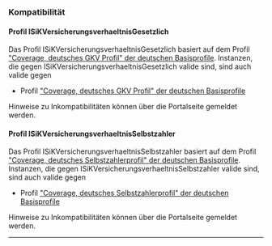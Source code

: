 ### Kompatibilität

#### Profil ISiKVersicherungsverhaeltnisGesetzlich

Das Profil ISiKVersicherungsverhaeltnisGesetzlich basiert auf dem Profil ["Coverage, deutsches GKV Profil" der deutschen Basisprofile](https://fhir.de/StructureDefinition/coverage-de-gkv). 
Instanzen, die gegen ISiKVersicherungsverhaeltnisGesetzlich valide sind, sind auch valide gegen
* Profil ["Coverage, deutsches GKV Profil" der deutschen Basisprofile](https://fhir.de/StructureDefinition/coverage-de-gkv)

Hinweise zu Inkompatibilitäten können über die Portalseite gemeldet werden.

#### Profil ISiKVersicherungsverhaeltnisSelbstzahler

Das Profil ISiKVersicherungsverhaeltnisSelbstzahler basiert auf dem Profil ["Coverage, deutsches Selbstzahlerprofil" der deutschen Basisprofile](https://fhir.de/StructureDefinition/coverage-de-sel).
Instanzen, die gegen ISiKVersicherungsverhaeltnisSelbstzahler valide sind, sind auch valide gegen
* Profil ["Coverage, deutsches Selbstzahlerprofil" der deutschen Basisprofile](https://fhir.de/StructureDefinition/coverage-de-sel)

Hinweise zu Inkompatibilitäten können über die Portalseite gemeldet werden.

---